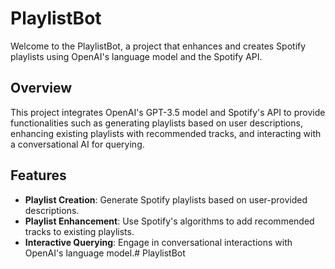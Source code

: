 # PlaylistBot

Welcome to the PlaylistBot, a project that enhances and creates Spotify playlists using OpenAI's language model and the Spotify API.

## Overview

This project integrates OpenAI's GPT-3.5 model and Spotify's API to provide functionalities such as generating playlists based on user descriptions, enhancing existing playlists with recommended tracks, and interacting with a conversational AI for querying.

## Features

- **Playlist Creation**: Generate Spotify playlists based on user-provided descriptions.
- **Playlist Enhancement**: Use Spotify's algorithms to add recommended tracks to existing playlists.
- **Interactive Querying**: Engage in conversational interactions with OpenAI's language model.# PlaylistBot
